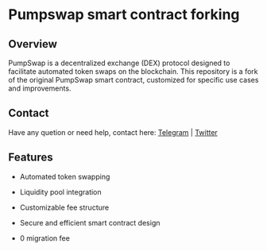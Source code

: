 # Pumpswap smart contract forking

## Overview

  PumpSwap is a decentralized exchange (DEX) protocol designed to facilitate automated token swaps on the blockchain. This repository is a fork of the original PumpSwap smart contract, customized for specific use cases and improvements.

## Contact

  Have any quetion or need help, contact here: [Telegram](https://t.me/shiny0103) | [Twitter](https://x.com/0xTan1319)

## Features

  - Automated token swapping
  
  - Liquidity pool integration
  
  - Customizable fee structure
  
  - Secure and efficient smart contract design

  - 0 migration fee
